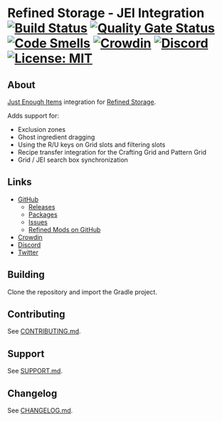 # Refined Storage - JEI Integration [![Build Status](https://github.com/refinedmods/refinedstorage-jei-integration/actions/workflows/build.yml/badge.svg?branch=develop)](https://github.com/refinedmods/refinedstorage-jei-integration/actions/workflows/build.yml) [![Quality Gate Status](https://sonarcloud.io/api/project_badges/measure?project=refinedmods_refinedstorage-jei-integration&metric=alert_status)](https://sonarcloud.io/summary/new_code?id=refinedmods_refinedstorage-jei-integration) [![Code Smells](https://sonarcloud.io/api/project_badges/measure?project=refinedmods_refinedstorage-jei-integration&metric=code_smells)](https://sonarcloud.io/summary/new_code?id=refinedmods_refinedstorage-jei-integration) [![Crowdin](https://badges.crowdin.net/refined-storage-jei-integration/localized.svg)](https://crowdin.com/project/refined-storage-jei-integration) [![Discord](https://img.shields.io/discord/342942776494653441)](https://discordapp.com/invite/VYzsydb) [![License: MIT](https://img.shields.io/badge/License-MIT-yellow.svg)](LICENSE.md)

## About

[Just Enough Items](https://github.com/mezz/JustEnoughItems) integration
for [Refined Storage](https://github.com/refinedmods/refinedstorage2).

Adds support for:

- Exclusion zones
- Ghost ingredient dragging
- Using the R/U keys on Grid slots and filtering slots
- Recipe transfer integration for the Crafting Grid and Pattern Grid
- Grid / JEI search box synchronization

## Links

- [GitHub](https://github.com/refinedmods/refinedstorage-jei-integration)
    - [Releases](https://github.com/refinedmods/refinedstorage-jei-integration/releases)
    - [Packages](https://github.com/refinedmods/refinedstorage-jei-integration/packages)
    - [Issues](https://github.com/refinedmods/refinedstorage-jei-integration/issues)
    - [Refined Mods on GitHub](https://github.com/refinedmods)
- [Crowdin](https://crowdin.com/project/refined-storage-jei-integration)
- [Discord](https://discordapp.com/invite/VYzsydb)
- [Twitter](https://twitter.com/refinedmods)

## Building

Clone the repository and import the Gradle project.

## Contributing

See [CONTRIBUTING.md](.github/CONTRIBUTING.md).

## Support

See [SUPPORT.md](.github/SUPPORT.md).

## Changelog

See [CHANGELOG.md](CHANGELOG.md).
